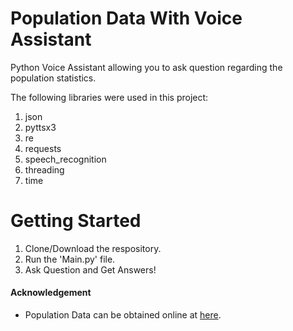 # Population Data With Voice Assistant 
Python Voice Assistant allowing you to ask question regarding the population statistics.

The following libraries were used in this project:
1. json
2. pyttsx3
3. re
4. requests
5. speech_recognition 
6. threading
7. time

# Getting Started
1. Clone/Download the respository.
2. Run the 'Main.py' file.
3. Ask Question and Get Answers!

#### Acknowledgement
- Population Data can be obtained online at [here](https://www.worldometers.info/world-population/).